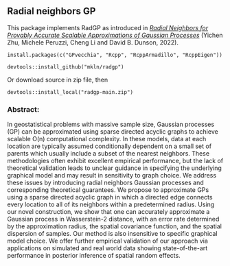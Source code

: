 ## Radial neighbors GP

This package implements RadGP as introduced in 
[*Radial Neighbors for Provably Accurate Scalable Approximations of Gaussian Processes*](https://arxiv.org/abs/2211.14692)
(Yichen Zhu, Michele Peruzzi, Cheng Li and David B. Dunson, 2022).

```
install.packages(c("GPvecchia", "Rcpp", "RcppArmadillo", "RcppEigen"))

devtools::install_github("mkln/radgp")
```
Or download source in zip file, then
```
devtools::install_local("radgp-main.zip")
```


### Abstract:

In geostatistical problems with massive sample size, Gaussian processes (GP) can be approximated using sparse directed acyclic graphs to achieve scalable O(n) computational complexity. In these models, data at each location are typically assumed conditionally dependent on a small set of parents which usually include a subset of the nearest neighbors. These methodologies often exhibit excellent empirical performance, but the lack of theoretical validation leads to unclear guidance in specifying the underlying graphical model and may result in sensitivity to graph choice. We address these issues by introducing radial neighbors Gaussian processes and corresponding theoretical guarantees. We propose to approximate GPs using a sparse directed acyclic graph in which a directed edge connects every location to all of its neighbors within a predetermined radius. Using our novel construction, we show that one can accurately approximate a Gaussian process in Wasserstein-2 distance, with an error rate determined by the approximation radius, the spatial covariance function, and the spatial dispersion of samples. Our method is also insensitive to specific graphical model choice. We offer further empirical validation of our approach via applications on simulated and real world data showing state-of-the-art performance in posterior inference of spatial random effects.
